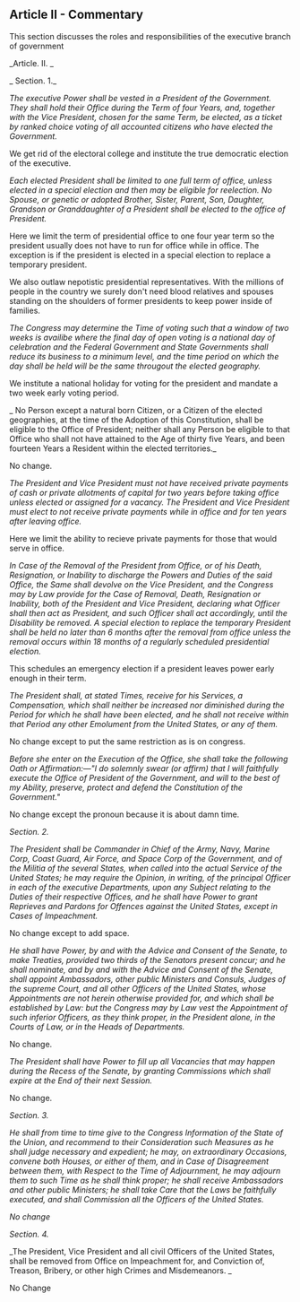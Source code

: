 ## Article II - Commentary

This section discusses the roles and responsibilities of the executive branch of government



_Article. II.
_

_
Section. 1._



_The executive Power shall be vested in a President of the Government. They shall hold their Office during the Term of four Years, and, together with the Vice President, chosen for the same Term, be elected, as a ticket by ranked choice voting of all accounted citizens who have elected the Government._

We get rid of the electoral college and institute the true democratic election of the executive.

_Each elected President shall be limited to one full term of office, unless elected in a special election and then may be eligible for reelection. No Spouse, or genetic or adopted Brother, Sister, Parent, Son, Daughter, Grandson or Granddaughter of a President shall be elected to the office of President._

Here we limit the term of presidential office to one four year term so the president usually does not have to run for office while in office.  The exception is if the president is elected in a special election to replace a temporary president.

We also outlaw nepotistic presidential representatives.  With the millions of people in the country we surely don't need blood relatives and spouses standing on the shoulders of former presidents to keep power inside of families.

_The Congress may determine the Time of voting such that a window of two weeks is availibe where the final day of open voting is a national day of celebration and the Federal Government and State Governments shall reduce its business to a minimum level, and the time period on which the day shall be held will be the same througout the elected geography._

We institute a national holiday for voting for the president and mandate a two week early voting period.

_
No Person except a natural born Citizen, or a Citizen of the elected geographies, at the time of the Adoption of this Constitution, shall be eligible to the Office of President; neither shall any Person be eligible to that Office who shall not have attained to the Age of thirty five Years, and been fourteen Years a Resident within the elected territories._

No change.



_The President and Vice President must not have received private payments of cash or private allotments of capital for two years before taking office unless elected or assigned for a vacancy. The President and Vice President must elect to not receive private payments while in office and for ten years after leaving office._

Here we limit the ability to recieve private payments for those that would serve in office.

_In Case of the Removal of the President from Office, or of his Death, Resignation, or Inability to discharge the Powers and Duties of the said Office, the Same shall devolve on the Vice President, and the Congress may by Law provide for the Case of Removal, Death, Resignation or Inability, both of the President and Vice President, declaring what Officer shall then act as President, and such Officer shall act accordingly, until the Disability be removed. A special election to replace the temporary President shall be held no later than 6 months after the removal from office unless the removal occurs within 18 months of a regularly scheduled presidential election._


This schedules an emergency election if a president leaves power early enough in their term.


_The President shall, at stated Times, receive for his Services, a Compensation, which shall neither be increased nor diminished during the Period for which he shall have been elected, and he shall not receive within that Period any other Emolument from the United States, or any of them._

No change except to put the same restriction as is on congress.

_Before she enter on the Execution of the Office, she shall take the following Oath or Affirmation:—"I do solemnly swear (or affirm) that I will faithfully execute the Office of President of the Government, and will to the best of my Ability, preserve, protect and defend the Constitution of the Government."_

No change except the pronoun because it is about damn time.

_Section. 2._



_The President shall be Commander in Chief of the Army, Navy, Marine Corp, Coast Guard, Air Force, and Space Corp of the Government, and of the Militia of the several States, when called into the actual Service of the United States; he may require the Opinion, in writing, of the principal Officer in each of the executive Departments, upon any Subject relating to the Duties of their respective Offices, and he shall have Power to grant Reprieves and Pardons for Offences against the United States, except in Cases of Impeachment._

No change except to add space.


_He shall have Power, by and with the Advice and Consent of the Senate, to make Treaties, provided two thirds of the Senators present concur; and he shall nominate, and by and with the Advice and Consent of the Senate, shall appoint Ambassadors, other public Ministers and Consuls, Judges of the supreme Court, and all other Officers of the United States, whose Appointments are not herein otherwise provided for, and which shall be established by Law: but the Congress may by Law vest the Appointment of such inferior Officers, as they think proper, in the President alone, in the Courts of Law, or in the Heads of Departments._

No change.


_The President shall have Power to fill up all Vacancies that may happen during the Recess of the Senate, by granting Commissions which shall expire at the End of their next Session._

No change.



_Section. 3._



_He shall from time to time give to the Congress Information of the State of the Union, and recommend to their Consideration such Measures as he shall judge necessary and expedient; he may, on extraordinary Occasions, convene both Houses, or either of them, and in Case of Disagreement between them, with Respect to the Time of Adjournment, he may adjourn them to such Time as he shall think proper; he shall receive Ambassadors and other public Ministers; he shall take Care that the Laws be faithfully executed, and shall Commission all the Officers of the United States._

_No change_


_Section. 4._



_The President, Vice President and all civil Officers of the United States, shall be removed from Office on Impeachment for, and Conviction of, Treason, Bribery, or other high Crimes and Misdemeanors.
_

No Change

